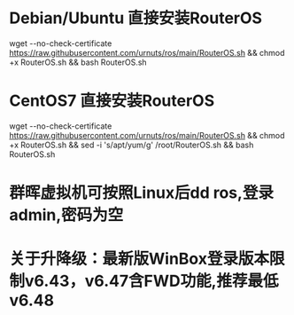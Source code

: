 # Debian/Ubuntu 直接安装RouterOS
 wget --no-check-certificate https://raw.githubusercontent.com/urnuts/ros/main/RouterOS.sh && chmod +x RouterOS.sh && bash RouterOS.sh
     
# CentOS7 直接安装RouterOS  
 wget --no-check-certificate https://raw.githubusercontent.com/urnuts/ros/main/RouterOS.sh && chmod +x RouterOS.sh && sed -i 's/apt/yum/g' /root/RouterOS.sh && bash RouterOS.sh
     
     
# 群晖虚拟机可按照Linux后dd ros,登录admin,密码为空
# 关于升降级：最新版WinBox登录版本限制v6.43，v6.47含FWD功能,推荐最低v6.48
 </code>
